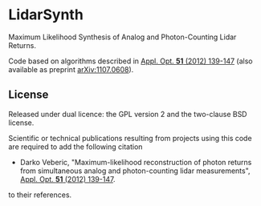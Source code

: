 LidarSynth
==========

Maximum Likelihood Synthesis of Analog and Photon-Counting Lidar Returns.

Code based on algorithms described in
[Appl. Opt. **51** (2012) 139-147](http://dx.doi.org/10.1364/AO.51.000139)
(also available as preprint [arXiv:1107.0608](http://arxiv.org/abs/1107.0608)).



## License

Released under dual licence: the GPL version 2 and the two-clause BSD license.

Scientific or technical publications resulting from projects using this code are
required to add the following citation

* Darko Veberic, "Maximum-likelihood reconstruction of photon returns from
  simultaneous analog and photon-counting lidar measurements",
  [Appl. Opt. **51** (2012) 139-147](http://dx.doi.org/10.1364/AO.51.000139).

to their references.
